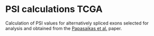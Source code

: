 # PSI calculations TCGA

Calculation of PSI values for alternatively spliced exons selected for analysis and obtained from the [Papasaikas et al.](https://doi.org/10.1016/j.molcel.2014.10.030) paper.
